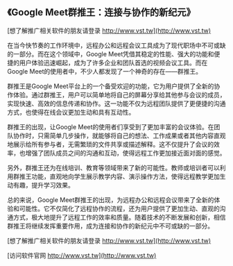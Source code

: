 ## **《Google Meet群推王：连接与协作的新纪元》**

[想了解推广相关软件的朋友请登录 http://www.vst.tw](http://www.vst.tw)

在当今快节奏的工作环境中，远程办公和远程会议工具成为了现代职场中不可或缺的一部分。而在这个领域中，Google Meet凭借其稳定的性能、强大的功能和便捷的用户体验迅速崛起，成为了许多企业和团队首选的视频会议工具。而在Google Meet的使用者中，不少人都发现了一个神奇的存在——群推王。

群推王是Google Meet平台上的一个备受欢迎的功能，它为用户提供了全新的协作体验。通过群推王，用户可以简单地将自己的屏幕分享给其他参与会议的成员，实现快速、高效的信息传递和协作。这一功能不仅为远程团队提供了更便捷的沟通方式，也使得在线会议更加生动和具有互动性。

群推王的出现，让Google Meet的使用者们享受到了更加丰富的会议体验。在团队协作时，只需简单几步操作，就能够将自己的想法、工作成果或者其他内容直观地展示给所有参与者，无需繁琐的文件共享或描述解释。这不仅提升了会议的效率，也增强了团队成员之间的沟通和互动，使得远程工作更加接近面对面的感觉。

另外，群推王还为在线培训、教育等领域带来了新的可能性。教师或培训者可以利用群推王功能，直观地向学生展示教学内容、演示操作方法，使得远程教学更加生动有趣，提升学习效果。

总的来说，Google Meet群推王的出现，为远程办公和远程会议带来了全新的体验和可能性。它不仅简化了远程协作的流程，还为用户提供了更加生动、直观的沟通方式，极大地提升了远程工作的效率和质量。随着技术的不断发展和创新，相信群推王将继续发挥重要作用，成为连接和协作的新纪元中不可或缺的一部分。

[想了解推广相关软件的朋友请登录 http://www.vst.tw](http://www.vst.tw)


[访问软件官网 http://www.vst.tw](http://www.vst.tw)
